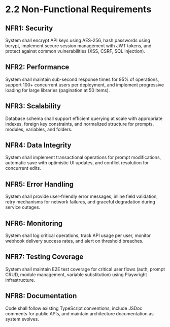 # 2.2 Non-Functional Requirements

## NFR1: Security
System shall encrypt API keys using AES-256, hash passwords using bcrypt, implement secure session management with JWT tokens, and protect against common vulnerabilities (XSS, CSRF, SQL injection).

## NFR2: Performance
System shall maintain sub-second response times for 95% of operations, support 100+ concurrent users per deployment, and implement progressive loading for large libraries (pagination at 50 items).

## NFR3: Scalability
Database schema shall support efficient querying at scale with appropriate indexes, foreign key constraints, and normalized structure for prompts, modules, variables, and folders.

## NFR4: Data Integrity
System shall implement transactional operations for prompt modifications, automatic save with optimistic UI updates, and conflict resolution for concurrent edits.

## NFR5: Error Handling
System shall provide user-friendly error messages, inline field validation, retry mechanisms for network failures, and graceful degradation during service outages.

## NFR6: Monitoring
System shall log critical operations, track API usage per user, monitor webhook delivery success rates, and alert on threshold breaches.

## NFR7: Testing Coverage
System shall maintain E2E test coverage for critical user flows (auth, prompt CRUD, module management, variable substitution) using Playwright infrastructure.

## NFR8: Documentation
Code shall follow existing TypeScript conventions, include JSDoc comments for public APIs, and maintain architecture documentation as system evolves.

